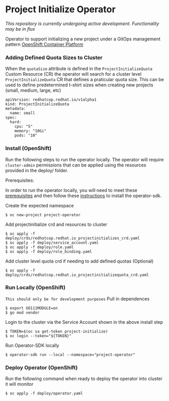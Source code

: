 Project Initialize Operator
========================================

_This repository is currently undergoing active development. Functionality may be in flux_

Operator to support initializing a new project under a GitOps management pattern [OpenShift Container Platform](https://www.openshift.com/container-platform/index.html)

### Adding Defined Quota Sizes to Cluster

When the `quotaSize` attribute is defined in the `ProjectInitializeQuota` Custom Resource (CR) the operator will search for a cluster level `ProjectInitializeQuota` CR that defines a praticular quota size. This can be used to define predetermined t-shirt sizes when creating new projects (small, medium, large, etc)

```
apiVersion: redhatcop.redhat.io/v1alpha1
kind: ProjectInitializeQuota
metadata:
  name: small
spec:
  hard:
    cpu: "5"
    memory: "10Gi"
    pods: "10"
```


### Install (OpenShift)

Run the following steps to run the operator locally. The operator will require `cluster-admin` permissions that can be applied using the resources provided in the deploy/ folder.

Prerequisites:

In order to run the operator locally, you will need to meet these [prerequisites](https://github.com/operator-framework/operator-sdk#prerequisites) and then follow these [instructions](https://github.com/operator-framework/operator-sdk/blob/master/doc/user/install-operator-sdk.md#install-the-operator-sdk-cli) to install the operator-sdk.

Create the expected namespace
```
$ oc new-project project-operator
```

Add projectinitialize crd and resources to cluster
```
$ oc apply -f deploy/crds/redhatcop.redhat.io_projectinitializes_crd.yaml
$ oc apply -f deploy/service_account.yaml
$ oc apply -f deploy/role.yaml
$ oc apply -f deploy/role_binding.yaml
```

Add cluster level quota crd if needing to add defined quotas (Optional) 
```
$ oc apply -f deploy/crds/redhatcop.redhat.io_projectinitializequota_crd.yaml
```

### Run Locally (OpenShift)
`This should only be for development purposes`
Pull in dependences
```
$ export GO111MODULE=on
$ go mod vendor
```

Login to the cluster via the Service Account shown in the above install step
```
$ TOKEN=$(oc sa get-token project-initialize)
$ oc login --token="${TOKEN}"
```

Run Operator-SDK locally
```
$ operator-sdk run --local --namespace="project-operator" 
```

### Deploy Operator (OpenShift)
Run the following command when ready to deploy the operator into cluster it will monitor

```
$ oc apply -f deploy/operator.yaml
```